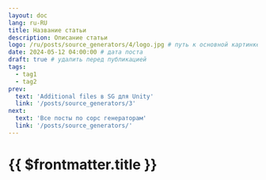 ```yaml
---
layout: doc
lang: ru-RU
title: Название статьи
description: Описание статьи
logo: /ru/posts/source_generators/4/logo.jpg # путь к основной картинке
date: 2024-05-12 04:00:00 # дата поста
draft: true # удалить перед публикацией
tags:
  - tag1
  - tag2
prev:
  text: 'Additional files в SG для Unity'
  link: '/posts/source_generators/3' 
next:
  text: 'Все посты по сорс генераторам'
  link: '/posts/source_generators/'
---
```

# {{ $frontmatter.title }}